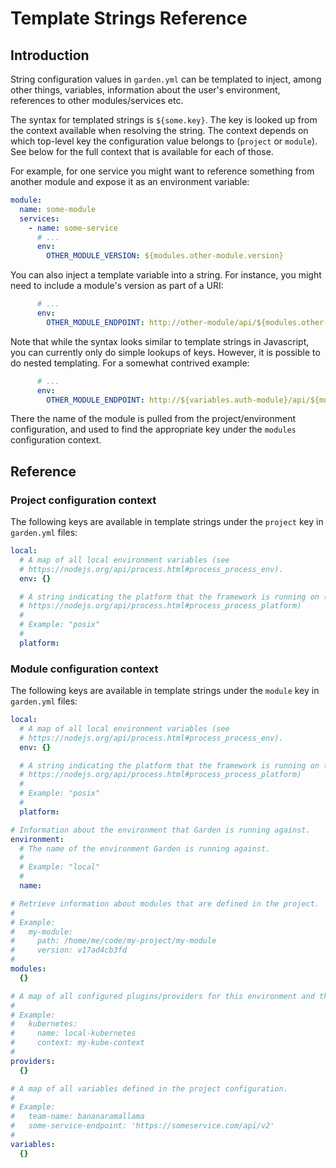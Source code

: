# Template Strings Reference

## Introduction

String configuration values in `garden.yml` can be templated to inject, among other things, variables, information about the user's environment, references to other modules/services etc.

The syntax for templated strings is `${some.key}`. The key is looked up from the context available when resolving the string. The context depends on which top-level key the configuration value belongs to \(`project` or `module`\). See below for the full context that is available for each of those.

For example, for one service you might want to reference something from another module and expose it as an environment variable:

```yaml
module:
  name: some-module
  services:
    - name: some-service
      # ...
      env:
        OTHER_MODULE_VERSION: ${modules.other-module.version}
```

You can also inject a template variable into a string. For instance, you might need to include a module's version as part of a URI:

```yaml
      # ...
      env:
        OTHER_MODULE_ENDPOINT: http://other-module/api/${modules.other-module.version}
```

Note that while the syntax looks similar to template strings in Javascript, you can currently only do simple lookups of keys. However, it is possible to do nested templating. For a somewhat contrived example:

```yaml
      # ...
      env:
        OTHER_MODULE_ENDPOINT: http://${variables.auth-module}/api/${modules.${variables.auth-module}.version}
```

There the name of the module is pulled from the project/environment configuration, and used to find the appropriate key under the `modules` configuration context.

## Reference

### Project configuration context

The following keys are available in template strings under the `project` key in `garden.yml` files:

```yaml
local: 
  # A map of all local environment variables (see
  # https://nodejs.org/api/process.html#process_process_env).
  env: {}

  # A string indicating the platform that the framework is running on (see
  # https://nodejs.org/api/process.html#process_process_platform)
  #
  # Example: "posix"
  #
  platform:
```

### Module configuration context

The following keys are available in template strings under the `module` key in `garden.yml` files:

```yaml
local: 
  # A map of all local environment variables (see
  # https://nodejs.org/api/process.html#process_process_env).
  env: {}

  # A string indicating the platform that the framework is running on (see
  # https://nodejs.org/api/process.html#process_process_platform)
  #
  # Example: "posix"
  #
  platform:

# Information about the environment that Garden is running against.
environment: 
  # The name of the environment Garden is running against.
  #
  # Example: "local"
  #
  name:

# Retrieve information about modules that are defined in the project.
#
# Example:
#   my-module:
#     path: /home/me/code/my-project/my-module
#     version: v17ad4cb3fd
#
modules: 
  {}

# A map of all configured plugins/providers for this environment and their configuration.
#
# Example:
#   kubernetes:
#     name: local-kubernetes
#     context: my-kube-context
#
providers: 
  {}

# A map of all variables defined in the project configuration.
#
# Example:
#   team-name: bananaramallama
#   some-service-endpoint: 'https://someservice.com/api/v2'
#
variables: 
  {}
```

